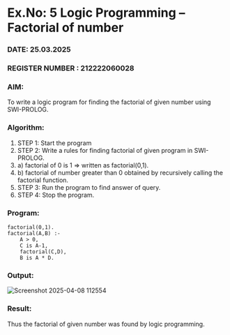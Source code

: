# Ex.No: 5   Logic Programming – Factorial of number   
### DATE: 25.03.2025                                                                       
### REGISTER NUMBER : 212222060028
### AIM: 
To  write  a logic program for finding the factorial of given number using SWI-PROLOG. 
### Algorithm:
1. STEP 1: Start the program
2. STEP 2:  Write a rules for finding factorial of given program in SWI-PROLOG.
3.   a)	factorial of 0 is 1 => written as factorial(0,1).
4.   b)	factorial of number greater than 0 obtained by recursively calling the factorial    function.
5. STEP 3: Run the program  to find answer of  query.
6. STEP 4: Stop the program.

### Program:
```
factorial(0,1).
factorial(A,B) :-  
    A > 0, 
    C is A-1,
    factorial(C,D),
    B is A * D.
```



### Output:
![Screenshot 2025-04-08 112554](https://github.com/user-attachments/assets/f113a4d8-56fd-4572-a7c7-ee5721d74fa5)




### Result:
Thus the factorial of given number was found by logic programming. 
